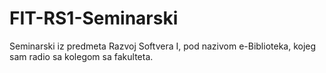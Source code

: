 # FIT-RS1-Seminarski
Seminarski iz predmeta Razvoj Softvera I, pod nazivom e-Biblioteka, kojeg sam radio sa kolegom sa fakulteta.
